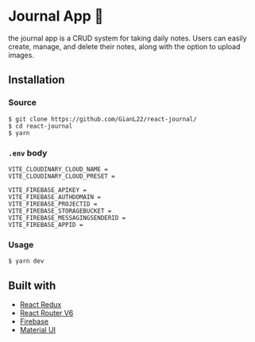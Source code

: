 # Journal App 📝

the journal app is a CRUD system for taking daily notes. Users can easily create, manage, and delete their notes, along with the option to upload images.

## Installation

### Source

```
$ git clone https://github.com/GianL22/react-journal/
$ cd react-journal
$ yarn
```

### `.env` body

```
VITE_CLOUDINARY_CLOUD_NAME =
VITE_CLOUDINARY_CLOUD_PRESET =

VITE_FIREBASE_APIKEY =
VITE_FIREBASE_AUTHDOMAIN =
VITE_FIREBASE_PROJECTID =
VITE_FIREBASE_STORAGEBUCKET =
VITE_FIREBASE_MESSAGINGSENDERID =
VITE_FIREBASE_APPID =
```

### Usage

```
$ yarn dev
```

## Built with
- [React Redux](https://react-redux.js.org/)
- [React Router V6](https://reactrouter.com/en/main)
- [Firebase](https://firebase.google.com/)
- [Material UI](https://mui.com/)